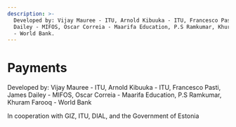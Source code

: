```yaml
---
description: >-
  Developed by: Vijay Mauree - ITU, Arnold Kibuuka - ITU, Francesco Pasti, James
  Dailey - MIFOS, Oscar Correia - Maarifa Education, P.S Ramkumar, Khuram Farooq
  - World Bank.
---
```


# Payments

Developed by: Vijay Mauree - ITU, Arnold Kibuuka - ITU, Francesco Pasti, James Dailey - MIFOS, Oscar Correia - Maarifa Education, P.S Ramkumar, Khuram Farooq - World Bank

In cooperation with GIZ, ITU, DIAL, and the Government of Estonia
